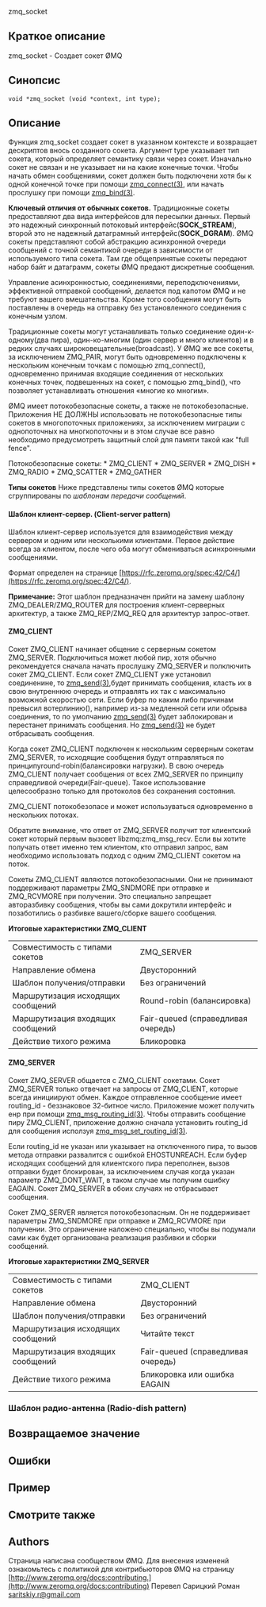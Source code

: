 zmq_socket

## Краткое описание
zmq_socket - Создает сокет ØMQ

## Синопсис
```
void *zmq_socket (void *context, int type);
```

## Описание
Функция zmq_socket создает сокет в указанном контексте и возвращает дескриптов внось созданного сокета. Аргумент type указывает тип сокета, который определяет семантику связи через сокет.
Изначально сокет не связан и не указывает ни на какие конечные точки. Чтобы начать обмен сообщениями, сокет должен быть подключени хотя бы к одной конечной точке при помощи [zmq_connect(3)](zmq_connect.md), или начать прослушку при помощи [zmq_bind(3)](zmq_bind.md).

**Ключевый отличия от обычных сокетов.**
Традиционные сокеты предоставляют два вида интерфейсов для пересылки данных. Первый это надежный синхронный потоковый интерфейс(**SOCK_STREAM**), второй это не надежный датаграмный интерфейс(**SOCK_DGRAM**). ØMQ сокеты представляют собой абстракцию асинхронной очереди сообщений с точной семантикой очереди в зависимости от используемого типа сокета. Там где общепринятые сокеты передают набор байт и датаграмм, сокеты ØMQ предают дискретные сообщения.


Управление асинхронностью, соединениями, переподключениями, эффективной отправкой сообщений, делается под капотом ØMQ и не требуют вашего вмешательства. Кроме того сообщения могут быть поставлены в очередь на отправку без установленного соединения с конечным узлом.

Традиционные сокеты могут устанавливать только соединение один-к-одному(два пира), один-ко-многим (один сервер и много клиентов) и в редких случаях широковещательные(broadcast). У ØMQ же все сокеты, за исключением ZMQ_PAIR, могут быть одновременно подключены к нескольким конечным точкам с помощью zmq_connect(), одновременно принимая входящие соединения от нескольких конечных точек, подвешенных на сокет, с помощью zmq_bind(), что позволяет устанавливать отношения «многие ко многим».

ØMQ имеет потокобезопасные сокеты, а также не потокобезопасные. Приложения НЕ ДОЛЖНЫ использовать не потокобезопасные типы сокетов в многопоточных приложениях, за исключением миграции с однопоточных на многкопоточны и в этом случае все равно необходимо предусмотреть защитный слой для памяти такой как "full fence".

Потокобезопасные сокеты: \* ZMQ_CLIENT \* ZMQ_SERVER \* ZMQ_DISH \* ZMQ_RADIO \* ZMQ_SCATTER \* ZMQ_GATHER

**Типы сокетов** 
Ниже представлены типы сокетов ØMQ которые сгруппированы по *шаблонам передачи сообщений*.

#### Шаблон клиент-сервер. (Client-server pattern)

Шаблон клиент-сервер используется для взаимодействия между сервером и одним или несколькими клиентами. Первое действие всегда за клиентом, после чего оба могут обмениваться асинхронными сообщениями.

Формат определен на странице [https://rfc.zeromq.org/spec:42/C4/](https://rfc.zeromq.org/spec:42/C4/).

**Примечание:** Этот шаблон предназначен прийти на замену шаблону ZMQ_DEALER/ZMQ_ROUTER для построения клиент-серверных архитектур, а также ZMQ_REP/ZMQ_REQ для архитектур запрос-ответ.

#### ZMQ_CLIENT
Сокет ZMQ_CLIENT начинает общение с серверным сокетом ZMQ_SERVER. Подключиться может любой пир, хотя обычно рекомендуется сначала начать прослушку ZMQ_SERVER и полключить сокет ZMQ_CLIENT. Если сокет ZMQ_CLIENT уже установил соединенине, то [zmq_send(3)](zmq_send.md),будет принимать сообщения, класть их в свою внутреннюю очередь и отправлять их так с максимально возможной скоростью сети. Если буфер по каким либо причинам превысил вотерлинию(), например из-за медленной сети или обрыва соединения, то по умолчанию [zmq_send(3)](zmq_send.md) будет заблокирован и перестанет принимать сообщения. Но [zmq_send(3)](zmq_send.md) не будет отбрасывать сообщения.

Когда сокет ZMQ_CLIENT подключен к нескольким серверным сокетам ZMQ_SERVER, то исходящие сообщения будут отправляться по принципуround-robin(балансировки нагрузки). В свою очередь ZMQ_CLIENT получает сообщения от всех ZMQ_SERVER по принципу справедливой очереди(Fair-queue). Такое использование целесообразно только для протоколов без сохранения состояния.

ZMQ_CLIENT потокобезопасе и может используваться одновременно в нескольких потоках.

Обратите внимание, что ответ от ZMQ_SERVER получит тот клиентский сокет который первым вызовет libzmq:zmq_msg_recv. Если вы хотите получать ответ именно тем клиентом, кто отправил запрос, вам необходимо использовать подход с одним ZMQ_CLIENT сокетом на поток.

Сокеты ZMQ_CLIENT являются потокобезопасными. Они не принимают поддерживают параметры ZMQ_SNDMORE при отправке и ZMQ_RCVMORE при получении. Это специально запрещает авторазбивку сообщения, чтобы вы сами докрутили интерфейс и позаботились о разбивке вашего/сборке вашего сообщения.

**Итоговые характеристики ZMQ_CLIENT**

|||
|--------|--------|
| Совместимость с типами сокетов 	| ZMQ_SERVER 	  |
| Направление обмена 				| Двусторонний    |
| Шаблон получения/отправки			| Без ограничений |
| Маршрутизация исходящих сообщений | Round-robin (балансировка)	  |
| Маршрутизация входящих сообщений  | Fair-queued (справедливая очередь)|
| Действие тихого режима			| Бликоровка      |

#### ZMQ_SERVER

Сокет ZMQ_SERVER общается с ZMQ_CLIENT сокетами. Сокет ZMQ_SERVER только отвечает на запросы от ZMQ_CLIENT, которые всегда инициируют обмен.
Каждое отправленное сообщение имеет routing_id - беззнаковое 32-битное число. Приложение может получить енр при помощи [zmq_msg_routing_id(3)](zmq_msg_routing_id.md). Чтобы отправить сообщение пиру ZMQ_CLIENT, приложение должно сначала установить routing_id для сообщения исползуя [zmq_msg_set_routing_id(3)](zmq_msg_set_routing_id.md).

Если routing_id не указан или указывает на отключенного пира, то вызов метода отправки развалится с ошибкой EHOSTUNREACH. Если буфер исходящих сообщений для клиентского пира переполнен, вызов отправки будет блокирован, за исключением случая когда указан параметр ZMQ_DONT_WAIT, в таком случае мы получим ошибку EAGAIN. Сокет ZMQ_SERVER в обоих случаях не отбрасывает сообщения.

Сокет ZMQ_SERVER является потокобезопасным. Он не поддерживает параметры ZMQ_SNDMORE при отправке и ZMQ_RCVMORE при получении. Это ограничение наложено специально, чтобы вы подумали сами как будет организована реализация разбивки и сборки сообщений.

**Итоговые характеристики ZMQ_SERVER**

|||
|--------|--------|
| Совместимость с типами сокетов  |	ZMQ_CLIENT |
| Направление обмена 				| Двусторонний    |
| Шаблон получения/отправки			| Без ограничений |
| Маршрутизация исходящих сообщений | Читайте текст   |
| Маршрутизация входящих сообщений  | Fair-queued (справедливая очередь)|
| Действие тихого режима			| Бликоровка или ошибка EAGAIN |


### Шаблон радио-антенна (Radio-dish pattern)

## Возвращаемое значение

## Ошибки

## Пример

## Смотрите также

## Authors
Страница написана сообществом ØMQ. Для внесения измененй ознакомьтесь с политикой для контрибьюторов ØMQ на страницу [http://www.zeromq.org/docs:contributing.](http://www.zeromq.org/docs:contributing)
Перевел Сарицкий Роман <saritskiy.r@gmail.com>